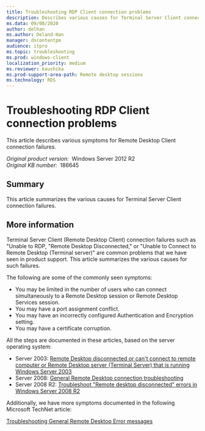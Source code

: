 ```yaml
---
title: Troubleshooting RDP Client connection problems
description: Describes various causes for Terminal Server Client connection failures.
ms.data: 09/08/2020
author: delhan
ms.author: Deland-Han
manager: dscontentpm
audience: itpro
ms.topic: troubleshooting
ms.prod: windows-client
localization_priority: medium
ms.reviewer: kaushika
ms.prod-support-area-path: Remote desktop sessions
ms.technology: RDS
---
```

# Troubleshooting RDP Client connection problems

This article describes various symptoms for Remote Desktop Client connection failures.

_Original product version:_ &nbsp;Windows Server 2012 R2  
_Original KB number:_ &nbsp;186645

## Summary

This article summarizes the various causes for Terminal Server Client connection failures.

## More information

Terminal Server Client (Remote Desktop Client) connection failures such as "Unable to RDP, "Remote Desktop Disconnected," or "Unable to Connect to Remote Desktop (Terminal server)" are common problems that we have seen in product support. This article summarizes the various causes for such failures.

The following are some of the commonly seen symptoms:

- You may be limited in the number of users who can connect simultaneously to a Remote Desktop session or Remote Desktop Services session.
- You may have a port assignment conflict.
- You may have an incorrectly configured Authentication and Encryption setting.
- You may have a certificate corruption.

All the steps are documented in these articles, based on the server operating system:

- Server 2003: [Remote Desktop disconnected or can't connect to remote computer or Remote Desktop server (Terminal Server) that is running Windows Server 2003](https://support.microsoft.com/help/2477023) 
- Server 2008: [General Remote Desktop connection troubleshooting](https://support.microsoft.com/help/2477133) 
- Server 2008 R2: [Troubleshoot "Remote desktop disconnected" errors in Windows Server 2008 R2](https://support.microsoft.com/help/2477176) 

Additionally, we have more symptoms documented in the following Microsoft TechNet article: 

[Troubleshooting General Remote Desktop Error messages](https://technet.microsoft.com/library/cc780927%28ws.10%29.aspx)
